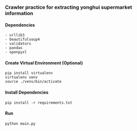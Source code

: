 ### Crawler practice for extracting yonghui supermarket information

#### Dependencies
```text
- urllib3
- beautifulsoup4
- validators
- pandas
- openpyxl
```

#### Create Virtual Environment (Optional)
```shell script
pip install virtualenv
virtualenv venv
source ./venv/bin/activate
```

#### Install Dependencies
```shell script
pip install -r requirements.txt
```

#### Run
```shell script
python main.py
```
